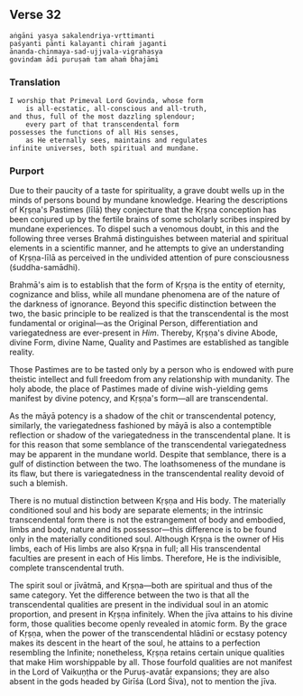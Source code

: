 ## Verse 32

    aṅgāni yasya sakalendriya-vṛttimanti
    paśyanti pānti kalayanti chiraṁ jaganti
    ānanda-chinmaya-sad-ujjvala-vigrahasya
    govindam ādi puruṣaṁ tam ahaṁ bhajāmi

### Translation

    I worship that Primeval Lord Govinda, whose form
        is all-ecstatic, all-conscious and all-truth,
    and thus, full of the most dazzling splendour;
        every part of that transcendental form
    possesses the functions of all His senses,
        as He eternally sees, maintains and regulates
    infinite universes, both spiritual and mundane.

### Purport

Due to their paucity of a taste for spirituality, a grave doubt wells up in the minds of persons bound by mundane knowledge. Hearing the descriptions of Kṛṣṇa's Pastimes (līlā) they conjecture that the Kṛṣṇa conception has been conjured up by the fertile brains of some scholarly scribes inspired by mundane experiences. To dispel such a venomous doubt, in this and the following three verses Brahmā distinguishes between material and spiritual elements in a scientific manner, and he attempts to give an understanding of Kṛṣṇa-līlā as perceived in the undivided attention of pure consciousness (śuddha-samādhi).

Brahmā's aim is to establish that the form of Kṛṣṇa is the entity of eternity, cognizance and bliss, while all mundane phenomena are of the nature of the darkness of ignorance. Beyond this specific distinction between the two, the basic principle to be realized is that the transcendental is the most fundamental or original—as the Original Person, differentiation and variegatedness are ever-present in *Him*. Thereby, Kṛṣṇa's divine Abode, divine Form, divine Name, Quality and Pastimes are established as tangible reality.

Those Pastimes are to be tasted only by a person who is endowed with pure theistic intellect and full freedom from any relationship with mundanity. The holy abode, the place of Pastimes made of divine wish-yielding gems manifest by divine potency, and Kṛṣṇa's form—all are transcendental.

As the māyā potency is a shadow of the chit or transcendental potency, similarly, the variegatedness fashioned by māyā is also a contemptible reflection or shadow of the variegatedness in the transcendental plane. It is for this reason that some semblance of the transcendental variegatedness may be apparent in the mundane world. Despite that semblance, there is a gulf of distinction between the two. The loathsomeness of the mundane is its flaw, but there is variegatedness in the transcendental reality devoid of such a blemish.

There is no mutual distinction between Kṛṣṇa and His body. The materially conditioned soul and his body are separate elements; in the intrinsic transcendental form there is not the estrangement of body and embodied, limbs and body, nature and its possessor—this difference is to be found only in the materially conditioned soul. Although Kṛṣṇa is the owner of His limbs, each of His limbs are also Kṛṣṇa in full; all His transcendental faculties are present in each of His limbs. Therefore, He is the indivisible, complete transcendental truth.

The spirit soul or jīvātmā, and Kṛṣṇa—both are spiritual and thus of the same category. Yet the difference between the two is that all the transcendental qualities are present in the individual soul in an atomic proportion, and present in Kṛṣṇa infinitely. When the jīva attains to his divine form, those qualities become openly revealed in atomic form. By the grace of Kṛṣṇa, when the power of the transcendental hlādinī or ecstasy potency makes its descent in the heart of the soul, he attains to a perfection resembling the Infinite; nonetheless, Kṛṣṇa retains certain unique qualities that make Him worshippable by all. Those fourfold qualities are not manifest in the Lord of Vaikuṇṭha or the Puruṣ-avatār expansions; they are also absent in the gods headed by Girīśa (Lord Śiva), not to mention the jīva.
